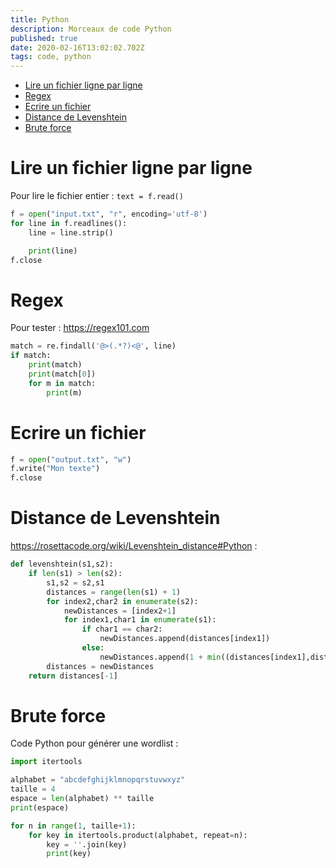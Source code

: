 ```yaml
---
title: Python
description: Morceaux de code Python
published: true
date: 2020-02-16T13:02:02.702Z
tags: code, python
---
```

- [Lire un fichier ligne par ligne](#lire-un-fichier-ligne-par-ligne)
- [Regex](#regex)
- [Ecrire un fichier](#ecrire-un-fichier)
- [Distance de Levenshtein](#distance-de-levenshtein)
- [Brute force](#brute-force)
# Lire un fichier ligne par ligne
Pour lire le fichier entier : `text = f.read()`
```python
f = open("input.txt", "r", encoding='utf-8')
for line in f.readlines():
	line = line.strip()

	print(line)
f.close
```

# Regex
Pour tester : https://regex101.com
```python
match = re.findall('@>(.*?)<@', line)
if match:
	print(match)
	print(match[0])
	for m in match:
		print(m)
```

# Ecrire un fichier
```python
f = open("output.txt", "w")
f.write("Mon texte")
f.close
```

# Distance de Levenshtein
https://rosettacode.org/wiki/Levenshtein_distance#Python :
```python
def levenshtein(s1,s2):
	if len(s1) > len(s2):
		s1,s2 = s2,s1
		distances = range(len(s1) + 1)
		for index2,char2 in enumerate(s2):
			newDistances = [index2+1]
			for index1,char1 in enumerate(s1):
				if char1 == char2:
					newDistances.append(distances[index1])
				else:
					newDistances.append(1 + min((distances[index1],distances[index1+1],newDistances[-1])))
		distances = newDistances
	return distances[-1]
```

# Brute force
Code Python pour générer une wordlist :
```python
import itertools

alphabet = "abcdefghijklmnopqrstuvwxyz"
taille = 4
espace = len(alphabet) ** taille
print(espace)

for n in range(1, taille+1):
	for key in itertools.product(alphabet, repeat=n):
		key = ''.join(key)
		print(key)
```
